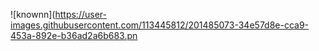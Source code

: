 ![knownn](https://user-images.githubusercontent.com/113445812/201485073-34e57d8e-cca9-453a-892e-b36ad2a6b683.pn
